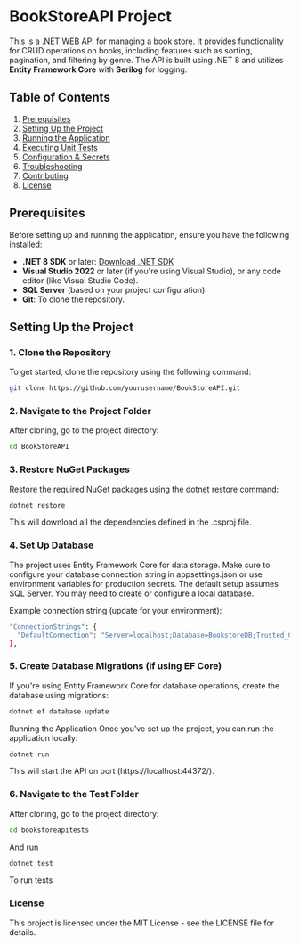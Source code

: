 # BookStoreAPI Project

This is a .NET WEB API for managing a book store. It provides functionality for CRUD operations on books, including features such as sorting, pagination, and filtering by genre. The API is built using .NET 8 and utilizes **Entity Framework Core** with **Serilog** for logging.

## Table of Contents

1. [Prerequisites](#prerequisites)
2. [Setting Up the Project](#setting-up-the-project)
3. [Running the Application](#running-the-application)
4. [Executing Unit Tests](#executing-unit-tests)
5. [Configuration & Secrets](#configuration--secrets)
6. [Troubleshooting](#troubleshooting)
7. [Contributing](#contributing)
8. [License](#license)

## Prerequisites

Before setting up and running the application, ensure you have the following installed:

- **.NET 8 SDK** or later: [Download .NET SDK](https://dotnet.microsoft.com/download)
- **Visual Studio 2022** or later (if you're using Visual Studio), or any code editor (like Visual Studio Code).
- **SQL Server** (based on your project configuration).
- **Git**: To clone the repository.

## Setting Up the Project

### 1. Clone the Repository

To get started, clone the repository using the following command:

```bash
git clone https://github.com/yourusername/BookStoreAPI.git
```
### 2. Navigate to the Project Folder
After cloning, go to the project directory:
```bash
cd BookStoreAPI
```
### 3. Restore NuGet Packages
Restore the required NuGet packages using the dotnet restore command:
```bash
dotnet restore
```
This will download all the dependencies defined in the .csproj file.

### 4. Set Up Database
The project uses Entity Framework Core for data storage. 
Make sure to configure your database connection string in appsettings.json or use environment variables for production secrets. 
The default setup assumes SQL Server. You may need to create or configure a local database.

Example connection string (update for your environment):
```bash
"ConnectionStrings": {
  "DefaultConnection": "Server=localhost;Database=BookstoreDB;Trusted_Connection=True;TrustServerCertificate=True;"
},
```
### 5. Create Database Migrations (if using EF Core)
If you're using Entity Framework Core for database operations, create the database using migrations:

```bash
dotnet ef database update
```
Running the Application
Once you’ve set up the project, you can run the application locally:

```bash
dotnet run
```
This will start the API on port (https://localhost:44372/).
### 6. Navigate to the Test Folder
After cloning, go to the project directory:
```bash
cd bookstoreapitests
```
And run
```bash
dotnet test
```
To run tests
### License
This project is licensed under the MIT License - see the LICENSE file for details.

